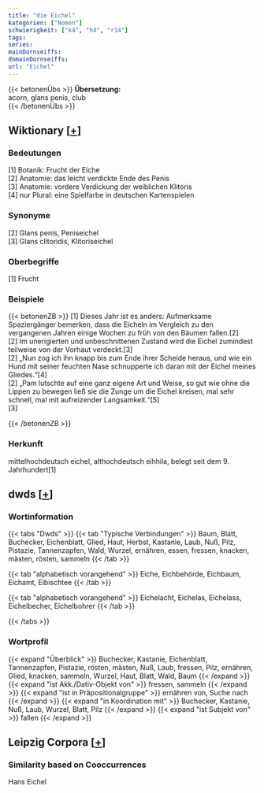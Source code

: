 ```yaml
---
title: "die Eichel"
kategorien: ["Nomen"]
schwierigkeit: ["k4", "h4", "r14"]
tags:
series:
mainDornseiffs:
domainDornseiffs:
url: "Eichel"
---
```


{{< betonenÜbs >}}
**Übersetzung:**  
acorn, glans penis, club  
{{< /betonenÜbs >}}

## Wiktionary [[+](https://de.wiktionary.org/wiki/Eichel)]

### Bedeutungen
[1] Botanik: Frucht der Eiche  
[2] Anatomie: das leicht verdickte Ende des Penis  
[3] Anatomie: vordere Verdickung der weiblichen Klitoris  
[4] nur Plural: eine Spielfarbe in deutschen Kartenspielen  

### Synonyme
[2] Glans penis, Peniseichel  
[3] Glans clitoridis, Klitoriseichel  

### Oberbegriffe
[1] Frucht  

### Beispiele
{{< betonenZB >}}
[1] Dieses Jahr ist es anders: Aufmerksame Spaziergänger bemerken, dass die Eicheln im Vergleich zu den vergangenen Jahren einige Wochen zu früh von den Bäumen fallen.[2]  
[2] Im unerigierten und unbeschnittenen Zustand wird die Eichel zumindest teilweise von der Vorhaut verdeckt.[3]  
[2] „Nun zog ich ihn knapp bis zum Ende ihrer Scheide heraus, und wie ein Hund mit seiner feuchten Nase schnupperte ich daran mit der Eichel meines Gliedes.“[4]  
[2] „Pam lutschte auf eine ganz eigene Art und Weise, so gut wie ohne die Lippen zu bewegen ließ sie die Zunge um die Eichel kreisen, mal sehr schnell, mal mit aufreizender Langsamkeit.“[5]  
[3]  

{{< /betonenZB >}}
### Herkunft
mittelhochdeutsch eichel, althochdeutsch eihhila, belegt seit dem 9. Jahrhundert[1]  



## dwds [[+](https://www.dwds.de/wb/Eichel)]

### Wortinformation
{{< tabs "Dwds" >}}
{{< tab "Typische Verbindungen" >}}
Baum, Blatt, Buchecker, Eichenblatt, Glied, Haut, Herbst, Kastanie, Laub, Nuß, Pilz, Pistazie, Tannenzapfen, Wald, Wurzel, ernähren, essen, fressen, knacken, mästen, rösten, sammeln
{{< /tab >}}

{{< tab "alphabetisch vorangehend" >}}
Eiche, Eichbehörde, Eichbaum, Eichamt, Eibischtee
{{< /tab >}}

{{< tab "alphabetisch vorangehend" >}}
Eichelacht, Eichelas, Eichelass, Eichelbecher, Eichelbohrer
{{< /tab >}}

{{< /tabs >}}

### Wortprofil
{{< expand "Überblick" >}} Buchecker, Kastanie, Eichenblatt, Tannenzapfen, Pistazie, rösten, mästen, Nuß, Laub, fressen, Pilz, ernähren, Glied, knacken, sammeln, Wurzel, Haut, Blatt, Wald, Baum {{< /expand >}}
{{< expand "ist Akk./Dativ-Objekt von" >}} fressen, sammeln {{< /expand >}}
{{< expand "ist in Präpositionalgruppe" >}} ernähren von, Suche nach {{< /expand >}}
{{< expand "in Koordination mit" >}} Buchecker, Kastanie, Nuß, Laub, Wurzel, Blatt, Pilz {{< /expand >}}
{{< expand "ist Subjekt von" >}} fallen {{< /expand >}}

## Leipzig Corpora [[+](https://corpora.uni-leipzig.de/en/res?word=Eichel&corpusId=deu_newscrawl-public_2018)]


### Similarity based on Cooccurrences
Hans Eichel

